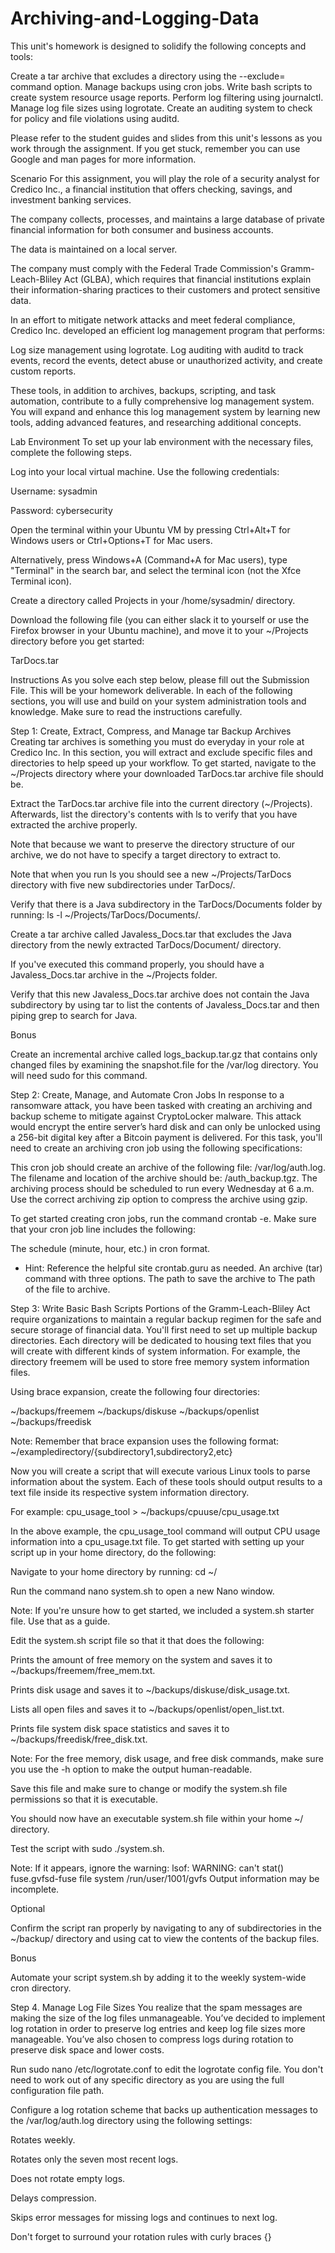 # Archiving-and-Logging-Data

This unit's homework is designed to solidify the following concepts and tools:

Create a tar archive that excludes a directory using the --exclude= command option.
Manage backups using cron jobs.
Write bash scripts to create system resource usage reports.
Perform log filtering using journalctl.
Manage log file sizes using logrotate.
Create an auditing system to check for policy and file violations using auditd.

Please refer to the student guides and slides from this unit's lessons as you work through the assignment. If you  get stuck, remember you can use Google and man pages for more information.


Scenario
For this assignment, you will play the role of a security analyst for Credico Inc., a financial institution that offers checking, savings, and investment banking services.


The company collects, processes, and maintains a large database of private financial information for both consumer and business accounts.


The data is maintained on a local server.


The company must comply with the Federal Trade Commission's Gramm-Leach-Bliley Act (GLBA), which requires that financial institutions explain their information-sharing practices to their customers and protect sensitive data.


In an effort to mitigate network attacks and meet federal compliance, Credico Inc. developed an efficient log management program that performs:

Log size management using logrotate.
Log auditing with auditd to track events, record the events, detect abuse or unauthorized activity, and create custom reports.

These tools, in addition to archives, backups, scripting, and task automation, contribute to a fully comprehensive log management system.
You will expand and enhance this log management system by learning new tools, adding advanced features, and researching additional concepts.


Lab Environment
To set up your lab environment with the necessary files, complete the following steps.


Log into your local virtual machine. Use the following credentials:

Username: sysadmin

Password: cybersecurity




Open the terminal within your Ubuntu VM by pressing Ctrl+Alt+T for Windows users or Ctrl+Options+T for Mac users.

Alternatively, press Windows+A (Command+A for Mac users),  type "Terminal" in the search bar, and select the terminal icon (not the Xfce Terminal icon).



Create a directory called Projects in your /home/sysadmin/ directory.


Download the following file (you can either slack it to yourself or use the Firefox browser in your Ubuntu machine), and move it to your ~/Projects directory before you get started:

TarDocs.tar





Instructions
As you solve each step below, please fill out the Submission File. This will be your homework deliverable.
In each of the following sections, you will use and build on your system administration tools and knowledge. Make sure to read the instructions carefully.

Step 1: Create, Extract, Compress, and Manage tar Backup Archives
Creating tar archives is something you must do everyday in your role at Credico Inc. In this section, you will extract and exclude specific files and directories to help speed up your workflow.
To get started, navigate to the ~/Projects directory where your downloaded TarDocs.tar archive file should be.


Extract the TarDocs.tar archive file into the current directory (~/Projects). Afterwards, list the directory's contents with ls to verify that you have extracted the archive properly.


Note that because we want to preserve the directory structure of our archive, we do not have to specify a target directory to extract to.


Note that when you run ls you should see a new ~/Projects/TarDocs directory with five new subdirectories under TarDocs/.




Verify that there is a Java subdirectory in the TarDocs/Documents folder by running: ls -l ~/Projects/TarDocs/Documents/.


Create a tar archive called Javaless_Docs.tar that excludes the Java directory from the newly extracted TarDocs/Document/ directory.

If you've executed this command properly, you should have a Javaless_Docs.tar archive in the ~/Projects folder.



Verify that this new Javaless_Docs.tar archive does not contain the Java subdirectory by using tar to list the contents of Javaless_Docs.tar and then piping grep to search for Java.


Bonus

Create an incremental archive called logs_backup.tar.gz that contains only changed files by examining the snapshot.file for the /var/log directory. You will need sudo for this command.



Step 2: Create, Manage, and Automate Cron Jobs
In response to a ransomware attack, you have been tasked with creating an archiving and backup scheme to mitigate against CryptoLocker malware. This attack would encrypt the entire server’s hard disk and can only be unlocked using a 256-bit digital key after a Bitcoin payment is delivered.
For this task, you'll need to create an archiving cron job using the following specifications:

This cron job should create an archive of the following file: /var/log/auth.log.
The filename and location of the archive should be: /auth_backup.tgz.
The archiving process should be scheduled to run every Wednesday at 6 a.m.
Use the correct archiving zip option to compress the archive using gzip.



To get started creating cron jobs, run the command crontab -e. Make sure that your cron job line includes the following:

The schedule (minute, hour, etc.) in cron format.
- Hint: Reference the helpful site crontab.guru as needed.
An archive (tar) command with three options.
The path to save the archive to
The path of the file to archive.





Step 3: Write Basic Bash Scripts
Portions of the Gramm-Leach-Bliley Act require organizations to maintain a regular backup regimen for the safe and secure storage of financial data.
You'll first need to set up multiple backup directories. Each directory will be dedicated to housing text files that you will create with different kinds of system information.
For example, the directory freemem will be used to store free memory system information files.


Using brace expansion, create the following four directories:

~/backups/freemem
~/backups/diskuse
~/backups/openlist
~/backups/freedisk

Note: Remember that brace expansion uses the following format: ~/exampledirectory/{subdirectory1,subdirectory2,etc}


Now you will create a script that will execute various Linux tools to parse information about the system. Each of these tools should output results to a text file inside its respective system information directory.

For example: cpu_usage_tool > ~/backups/cpuuse/cpu_usage.txt


In the above example, the cpu_usage_tool command will output CPU usage information into a cpu_usage.txt file.
To get started with setting up your script up in your home directory, do the following:


Navigate to your home directory by running: cd ~/


Run the command nano system.sh to open a new Nano window.


Note: If you're unsure how to get started, we included a system.sh starter file. Use that as a guide.


Edit the system.sh script file so that it that does the following:


Prints the amount of free memory on the system and saves it to ~/backups/freemem/free_mem.txt.


Prints disk usage and saves it to ~/backups/diskuse/disk_usage.txt.


Lists all open files and saves it to ~/backups/openlist/open_list.txt.


Prints file system disk space statistics and saves it to ~/backups/freedisk/free_disk.txt.


Note: For the free memory, disk usage, and free disk commands, make sure you use the -h option to make the output human-readable.


Save this file and make sure to change or modify the system.sh file permissions so that it is executable.


You should now have an executable system.sh file within your home ~/ directory.


Test the script with sudo ./system.sh.


Note: If it appears, ignore the warning: lsof: WARNING: can't stat() fuse.gvfsd-fuse file system /run/user/1001/gvfs Output information may be incomplete.


Optional

Confirm the script ran properly by navigating to any of subdirectories in the ~/backup/ directory and using cat <filename> to view the contents of the backup files.

Bonus

Automate your script system.sh by adding it to the weekly system-wide cron directory.



Step 4. Manage Log File Sizes
You realize that the spam messages are making the size of the log files unmanageable.
You’ve decided to implement log rotation in order to preserve log entries and keep log file sizes more manageable. You’ve also chosen to compress logs during rotation to preserve disk space and lower costs.


Run sudo nano /etc/logrotate.conf to edit the logrotate config file. You don't need to work out of any specific directory as you are using the full configuration file path.


Configure a log rotation scheme that backs up authentication messages to the /var/log/auth.log directory using the following settings:


Rotates weekly.


Rotates only the seven most recent logs.


Does not rotate empty logs.


Delays compression.


Skips error messages for missing logs and continues to next log.


Don't forget to surround your rotation rules with curly braces {}
